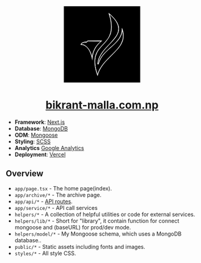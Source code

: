 <div align="center">
  <img alt="Logo" src="https://github.com/vikrantmalla/bikrant-malla.com.np/blob/main/public/images/logo.png" width="200" />
</div>
<h1 align="center">
  <a href="https://bikrant-malla.com.np">bikrant-malla.com.np</a>
</h1>

- **Framework**: [Next.js](https://nextjs.org/)
- **Database**: [MongoDB](https://www.mongodb.com/)
- **ODM**: [Mongoose](https://mongoosejs.com/)
- **Styling**: [SCSS](https://sass-lang.com/)
- **Analytics** [Google Analytics](https://analytics.google.com)
- **Deployment**: [Vercel](https://vercel.com/)

## Overview

- `app/page.tsx` - The home page(index).
- `app/archive/*` - The archive page.
- `app/api/*` - [API routes](https://nextjs.org/docs/api-routes/introduction).
- `app/service/*` - API call services
- `helpers/*` - A collection of helpful utilities or code for external services.
- `helpers/lib/*` - Short for "library", it contain function for connect mongoose and (baseURL) for prod/dev mode.
- `helpers/model/*` - My Mongoose schema, which uses a MongoDB database..
- `public/*` - Static assets including fonts and images.
- `styles/*` - All style CSS.
